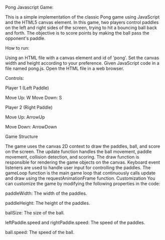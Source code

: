 Pong Javascript Game:

This is a simple implementation of the classic Pong game using JavaScript and the HTML5 canvas element. In this game, two players control paddles on the left and right sides of the screen, trying to hit a bouncing ball back and forth. The objective is to score points by making the ball pass the opponent's paddle.

How to run:

Using an HTML file with a canvas element and id of 'pong'. Set the canvas width and height according to your preference.
Given JavaScript code in a file named pong.js.
Open the HTML file in a web browser.

Controls:

Player 1 (Left Paddle)



Move Up: W
Move Down: S


Player 2 (Right Paddle)

Move Up: ArrowUp

Move Down: ArrowDown

Game Structure

The game uses the canvas 2D context to draw the paddles, ball, and score on the screen.
The update function handles the ball movement, paddle movement, collision detection, and scoring.
The draw function is responsible for rendering the game objects on the canvas.
Keyboard event listeners are used to handle user input for controlling the paddles.
The gameLoop function is the main game loop that continuously calls update and draw using the requestAnimationFrame function.
Customization
You can customize the game by modifying the following properties in the code:

paddleWidth: The width of the paddles.

paddleHeight: The height of the paddles.

ballSize: The size of the ball.

leftPaddle.speed and rightPaddle.speed: The speed of the paddles.

ball.speed: The speed of the ball.
